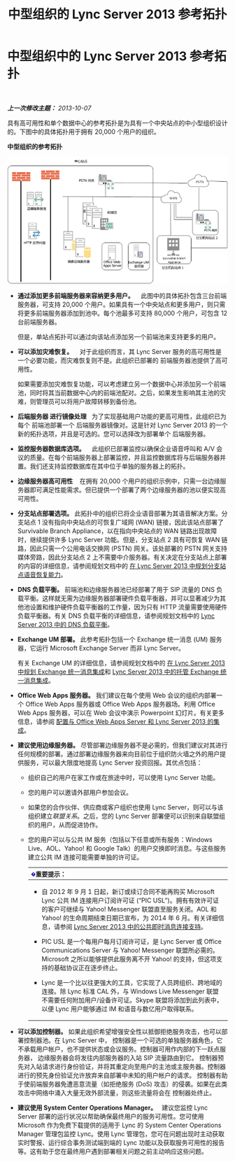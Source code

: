 ﻿---
title: 中型组织的 Lync Server 2013 参考拓扑
TOCTitle: 中型组织的参考拓扑
ms:assetid: 446b0914-2198-445e-ab6e-94802acebd5c
ms:mtpsurl: https://technet.microsoft.com/zh-cn/library/Gg425939(v=OCS.15)
ms:contentKeyID: 49312692
ms.date: 05/19/2016
mtps_version: v=OCS.15
ms.translationtype: HT
---

# 中型组织中的 Lync Server 2013 参考拓扑

 

_**上一次修改主题：** 2013-10-07_

具有高可用性和单个数据中心的参考拓扑是为具有一个中央站点的中小型组织设计的。下图中的具体拓扑用于拥有 20,000 个用户的组织。

**中型组织的参考拓扑**

![用于单个数据中心的参考拓扑图示](images/Gg425939.12b574fd-0b14-4563-a88c-3c8b0809bb90(OCS.15).jpg "用于单个数据中心的参考拓扑图示")

  - **通过添加更多前端服务器来容纳更多用户。**    此图中的具体拓扑包含三台前端服务器，可支持 20,000 个用户。如果具有一个中央站点和更多用户，则只需将更多前端服务器添加到池中。每个池最多可支持 80,000 个用户，可包含 12 台前端服务器。
    
    但是，单站点拓扑可以通过向该站点添加另一个前端池来支持更多的用户。

  - **可以添加灾难恢复。**    对于此组织而言，其 Lync Server 服务的高可用性是一个必要功能，而灾难恢复则不是。此组织已部署的 前端服务器池提供了高可用性。
    
    如果需要添加灾难恢复功能，可以考虑建立另一个数据中心并添加另一个前端池，同时将其当前数据中心内的前端池配对。之后，如果发生影响其主池的灾难，则管理员可以将用户故障转移到备份池。

  - **后端服务器 进行镜像处理**   为了实现基础用户功能的更高可用性，此组织已为每个 前端池部署一个 后端服务器镜像对。这是针对 Lync Server 2013 的一个新的拓扑选项，并且是可选的。您可以选择改为部署单个 后端服务器。

  - **监控服务器数据库选项。**    此组织已部署监控以确保企业语音呼叫和 A/V 会议的质量。在每个前端服务器上部署监控，并且监控数据库将与后端服务器并置。我们还支持监控数据库在其中位于单独的服务器上的拓扑。

  - **边缘服务器高可用性**    在拥有 20,000 个用户的组织示例中，只需一台边缘服务器即可满足性能需求。但已提供一个部署了两个边缘服务器的池以便实现高可用性。

  - **分支站点部署选项。** 此拓扑中的组织已将企业语音部署为其语音解决方案。分支站点 1 没有指向中央站点的可恢复广域网 (WAN) 链接，因此该站点部署了 Survivable Branch Appliance，以在指向中央站点的 WAN 链路出现故障时，继续提供许多 Lync Server 功能。但是，分支站点 2 具有可恢复 WAN 链路，因此只需一个公用电话交换网 (PSTN) 网关。该处部署的 PSTN 网关支持媒体旁路，因此分支站点 2 上不需要中介服务器。有关决定在分支站点上部署的内容的详细信息，请参阅规划文档中的 [在 Lync Server 2013 中规划分支站点语音恢复能力](lync-server-2013-planning-for-branch-site-voice-resiliency.md)。

  - **DNS 负载平衡。** 前端池和边缘服务器池已经部署了用于 SIP 流量的 DNS 负载平衡。这样就无需为边缘服务器部署硬件负载平衡器，并可以显著减少为其他池设置和维护硬件负载平衡器的工作量，因为只有 HTTP 流量需要使用硬件负载平衡器。有关 DNS 负载平衡的详细信息，请参阅规划文档中的 [Lync Server 2013 中的 DNS 负载平衡](lync-server-2013-dns-load-balancing.md)。

  - **Exchange UM 部署。** 此参考拓扑包括一个 Exchange 统一消息 (UM) 服务器，它运行 Microsoft Exchange Server 而非 Lync Server。
    
    有关 Exchange UM 的详细信息，请参阅规划文档中的 [在 Lync Server 2013 中规划 Exchange 统一消息集成](lync-server-2013-planning-for-exchange-unified-messaging-integration.md)和 [Lync Server 2013 中的托管 Exchange 统一消息集成](lync-server-2013-hosted-exchange-unified-messaging-integration.md)。

  - **Office Web Apps 服务器。** 我们建议在每个使用 Web 会议的组织内部署一个 Office Web Apps 服务器或 Office Web Apps 服务器场。利用 Office Web Apps 服务器，可以在 Web 会议中演示 Powerpoint 幻灯片。有关更多信息，请参阅 [配置与 Office Web Apps Server 和 Lync Server 2013 的集成](lync-server-2013-enabling-office-web-apps-server-and-lync-server-2013.md)。

  - **建议使用边缘服务器。** 尽管部署边缘服务器不是必需的，但我们建议对其进行任何规模的部署。通过部署边缘服务器来向目前位于组织防火墙之外的用户提供服务，可以最大限度地提高 Lync Server 投资回报。其优点包括：
    
      - 组织自己的用户在家工作或在旅途中时，可以使用 Lync Server 功能。
    
      - 您的用户可以邀请外部用户参加会议。
    
      - 如果您的合作伙伴、供应商或客户组织也使用 Lync Server，则可以与该组织建立*联盟关系*。之后，您的 Lync Server 部署便可以识别来自联盟组织的用户，从而促进协作。
    
      - 您的用户可以与公共 IM 服务（包括以下任意或所有服务：Windows Live、AOL、Yahoo\! 和 Google Talk）的用户交换即时消息。与这些服务建立公共 IM 连接可能需要单独的许可证。
        
        <table>
        <colgroup>
        <col style="width: 100%" />
        </colgroup>
        <thead>
        <tr class="header">
        <th><img src="images/Gg398794.important(OCS.15).gif" title="important" alt="important" />重要提示：</th>
        </tr>
        </thead>
        <tbody>
        <tr class="odd">
        <td><ul>
        <li><p>自 2012 年 9 月 1 日起，新订或续订合同不能再购买 Microsoft Lync 公共 IM 连接用户订阅许可证 (“PIC USL”)。拥有有效许可证的客户可继续与 Yahoo! Messenger 联盟直至服务关闭。AOL 和 Yahoo! 的生命周期结束日期已宣布，为 2014 年 6 月。有关详细信息，请参阅 <a href="lync-server-2013-support-for-public-instant-messenger-connectivity.md">Lync Server 2013 中的公共即时消息连接支持</a>。</p></li>
        <li><p>PIC USL 是一个每用户每月订阅许可证，是 Lync Server 或 Office Communications Server 与 Yahoo! Messenger 联盟所必需的。Microsoft 之所以能够提供此服务离不开 Yahoo! 的支持，但这项支持的基础协议正在逐步终止。</p></li>
        <li><p>Lync 是一个比以往更强大的工具，它实现了人员跨组织、跨地域的连接。除 Lync 标准 CAL 外，与 Windows Live Messenger 联盟不需要任何附加用户/设备许可证。Skype 联盟将添加到此列表中，以便 Lync 用户能够通过 IM 和语音与数亿用户取得联系。</p></li>
        </ul></td>
        </tr>
        </tbody>
        </table>


  - **可以添加控制器。** 如果此组织希望增强安全性以抵御拒绝服务攻击，也可以部署控制器池。在 Lync Server 中， 控制器是一个可选的单独服务器角色，它不承载用户帐户，也不提供状态或会议服务。控制器可用作内部的下一跃点服务器， 边缘服务器会将发往内部服务器的入站 SIP 流量路由到它。 控制器预先对入站请求进行身份验证，并将其重定向至用户的主池或主服务器。控制器进行的预先身份验证允许放弃来自部署中未知的用户帐户的请求。 控制器有助于使前端服务器免遭恶意流量（如拒绝服务 (DoS) 攻击）的侵袭。如果在此类攻击中网络中涌入大量无效外部流量，则这些流量将会在 控制器处终止。

  - **建议使用 System Center Operations Manager。**   建议您监控 Lync Server 部署的运行状况以帮助确保最终用户的服务可用性。您可使用 Microsoft 作为免费下载提供的适用于 Lync 的 System Center Operations Manager 管理包监控 Lync。使用 Lync 管理包，您可在问题出现时主动获取实时警报、运行综合事务测试端到端的 Lync 功能以及获取服务可用性的报告等。这有助于您在最终用户遇到部署相关问题之前主动响应这些问题。

